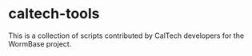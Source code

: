 # caltech-tools
This is a collection of scripts contributed by CalTech developers for the WormBase project.
